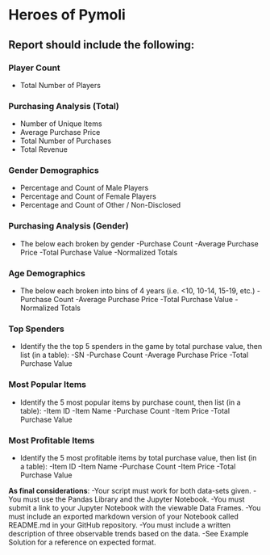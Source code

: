 # Heroes of Pymoli
## Report should include the following:

### Player Count
* Total Number of Players

### Purchasing Analysis (Total)
* Number of Unique Items
* Average Purchase Price
* Total Number of Purchases
* Total Revenue

### Gender Demographics
* Percentage and Count of Male Players
* Percentage and Count of Female Players
* Percentage and Count of Other / Non-Disclosed

### Purchasing Analysis (Gender) 
* The below each broken by gender
     -Purchase Count
     -Average Purchase Price
     -Total Purchase Value
     -Normalized Totals

### Age Demographics
* The below each broken into bins of 4 years (i.e. <10, 10-14, 15-19, etc.) 
     -Purchase Count
     -Average Purchase Price
     -Total Purchase Value
     -Normalized Totals

### Top Spenders
* Identify the the top 5 spenders in the game by total purchase value, then list (in a table):
    -SN
    -Purchase Count
    -Average Purchase Price
    -Total Purchase Value

### Most Popular Items
* Identify the 5 most popular items by purchase count, then list (in a table):
      -Item ID
      -Item Name
      -Purchase Count
      -Item Price
      -Total Purchase Value

### Most Profitable Items
* Identify the 5 most profitable items by total purchase value, then list (in a table):
      -Item ID
      -Item Name
      -Purchase Count
      -Item Price
      -Total Purchase Value

**As final considerations**:
-Your script must work for both data-sets given.
-You must use the Pandas Library and the Jupyter Notebook.
-You must submit a link to your Jupyter Notebook with the viewable Data Frames. 
-You must include an exported markdown version of your Notebook called  README.md in your GitHub repository.
-You must include a written description of three observable trends based on the data. 
-See Example Solution for a reference on expected format. 




